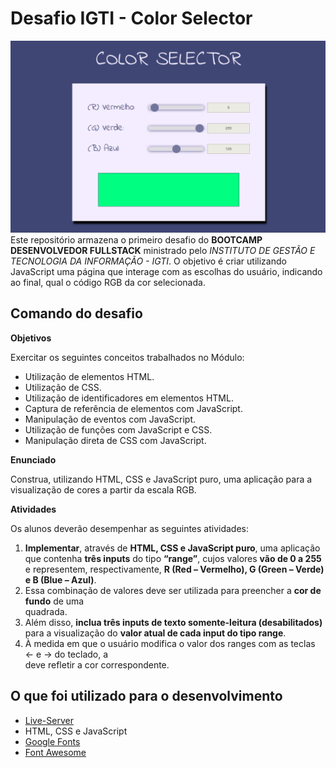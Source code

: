 # Desafio IGTI - Color Selector
![enter image description here](https://github.com/thiagohrcosta/BootCamp-IGTI-FullStack/blob/master/Modulo-01/Desafios/Modulo1/img/colorSelect.png?raw=true)Este repositório armazena o primeiro desafio do **BOOTCAMP DESENVOLVEDOR FULLSTACK** ministrado pelo *INSTITUTO DE GESTÃO E TECNOLOGIA DA INFORMAÇÃO - IGTI*. O objetivo é criar utilizando JavaScript uma página que interage com as escolhas do usuário, indicando ao final, qual o código RGB da cor selecionada. 

## Comando do desafio
**Objetivos**

Exercitar os seguintes conceitos trabalhados no Módulo:

-   Utilização de elementos HTML.
-   Utilização de CSS.
-   Utilização de identificadores em elementos HTML.
-   Captura de referência de elementos com JavaScript.
-   Manipulação de eventos com JavaScript.
-   Utilização de funções com JavaScript e CSS.
-   Manipulação direta de CSS com JavaScript.

**Enunciado**

Construa, utilizando HTML, CSS e JavaScript puro, uma aplicação para a visualização de cores a partir da escala RGB.

**Atividades**

Os alunos deverão desempenhar as seguintes atividades:

1.  **Implementar**, através de  **HTML, CSS e JavaScript puro**, uma aplicação que contenha  **três inputs**  do tipo  **“range”**, cujos valores  **vão de 0 a 255**  e representem, respectivamente,  **R (Red – Vermelho),  G (Green – Verde)  e  B (Blue – Azul)**.
2.  Essa combinação de valores deve ser utilizada para preencher a  **cor de fundo**  de uma  **<div>**  quadrada.
3.  Além disso,  **inclua três inputs de texto somente-leitura (desabilitados)**  para a visualização do  **valor atual de cada input do tipo range**.
4.  À medida em que o usuário modifica o valor dos ranges com as teclas ← e → do teclado, a  **<div>**  deve refletir a cor correspondente.

## O que foi utilizado para o desenvolvimento

- [Live-Server](https://www.npmjs.com/package/live-server)
- HTML, CSS e JavaScript
- [Google Fonts](https://fonts.google.com/)
- [Font Awesome](https://fontawesome.com/)
